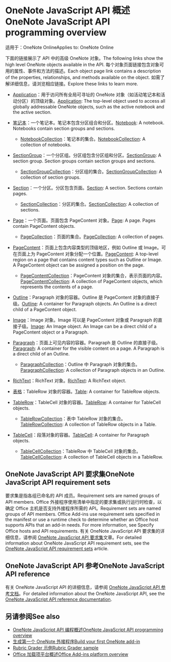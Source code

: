 # <a name="onenote-javascript-api-overview"></a><span data-ttu-id="afb6d-101">OneNote JavaScript API 概述</span><span class="sxs-lookup"><span data-stu-id="afb6d-101">OneNote JavaScript API programming overview</span></span>

<span data-ttu-id="afb6d-102">适用于：OneNote Online</span><span class="sxs-lookup"><span data-stu-id="afb6d-102">Applies to: OneNote Online</span></span>

<span data-ttu-id="afb6d-103">下面的链接展示了 API 中的高级 OneNote 对象。</span><span class="sxs-lookup"><span data-stu-id="afb6d-103">The following links show the high level OneNote objects available in the API.</span></span> <span data-ttu-id="afb6d-104">每个对象页面链接包含对象可用的属性、事件和方法的描述。</span><span class="sxs-lookup"><span data-stu-id="afb6d-104">Each object page link contains a description of the properties, relationships, and methods available on the object.</span></span> <span data-ttu-id="afb6d-105">如需了解详细信息，请浏览相应链接。</span><span class="sxs-lookup"><span data-stu-id="afb6d-105">Explore these links to learn more.</span></span> 
    
- <span data-ttu-id="afb6d-106">[Application](/javascript/api/onenote/onenote.application)：用于访问所有全局可寻址的 OneNote 对象（如活动笔记本和活动分区）的顶级对象。</span><span class="sxs-lookup"><span data-stu-id="afb6d-106">[Application](/javascript/api/onenote/onenote.application): The top-level object used to access all globally addressable OneNote objects, such as the active notebook and the active section.</span></span>

- <span data-ttu-id="afb6d-p102">[笔记本](/javascript/api/onenote/onenote.notebook)：一个笔记本。笔记本包含分区组合和分区。</span><span class="sxs-lookup"><span data-stu-id="afb6d-p102">[Notebook](/javascript/api/onenote/onenote.notebook): A notebook. Notebooks contain section groups and sections.</span></span>
    - <span data-ttu-id="afb6d-109">[NotebookCollection](/javascript/api/onenote/onenote.notebookcollection)：笔记本的集合。</span><span class="sxs-lookup"><span data-stu-id="afb6d-109">[NotebookCollection](/javascript/api/onenote/onenote.notebookcollection): A collection of notebooks.</span></span>

- <span data-ttu-id="afb6d-p103">[SectionGroup](/javascript/api/onenote/onenote.sectiongroup)：一个分区组。分区组包含分区组和分区。</span><span class="sxs-lookup"><span data-stu-id="afb6d-p103">[SectionGroup](/javascript/api/onenote/onenote.sectiongroup): A section group. Section groups contain section groups and sections.</span></span>
    - <span data-ttu-id="afb6d-112">[SectionGroupCollection](/javascript/api/onenote/onenote.sectiongroupcollection)：分区组的集合。</span><span class="sxs-lookup"><span data-stu-id="afb6d-112">[SectionGroupCollection](/javascript/api/onenote/onenote.sectiongroupcollection): A collection of section groups.</span></span>

- <span data-ttu-id="afb6d-p104">[Section](/javascript/api/onenote/onenote.section)：一个分区。分区包含页面。</span><span class="sxs-lookup"><span data-stu-id="afb6d-p104">[Section](/javascript/api/onenote/onenote.section): A section. Sections contain pages.</span></span>
    - <span data-ttu-id="afb6d-115">[SectionCollection](/javascript/api/onenote/onenote.sectioncollection)：分区的集合。</span><span class="sxs-lookup"><span data-stu-id="afb6d-115">[SectionCollection](/javascript/api/onenote/onenote.sectioncollection): A collection of sections.</span></span>

- <span data-ttu-id="afb6d-p105">[Page](/javascript/api/onenote/onenote.page)：一个页面。页面包含 PageContent 对象。</span><span class="sxs-lookup"><span data-stu-id="afb6d-p105">[Page](/javascript/api/onenote/onenote.page): A page. Pages contain PageContent objects.</span></span>
    - <span data-ttu-id="afb6d-118">[PageCollection](/javascript/api/onenote/onenote.pagecollection)：页面的集合。</span><span class="sxs-lookup"><span data-stu-id="afb6d-118">[PageCollection](/javascript/api/onenote/onenote.pagecollection): A collection of pages.</span></span>

- <span data-ttu-id="afb6d-p106">[PageContent](/javascript/api/onenote/onenote.pagecontent)：页面上包含内容类型的顶级地区，例如 Outline 或 Image。可在页面上为 PageContent 对象分配一个位置。</span><span class="sxs-lookup"><span data-stu-id="afb6d-p106">[PageContent](/javascript/api/onenote/onenote.pagecontent): A top-level region on a page that contains content types such as Outline or Image. A PageContent object can be assigned a position on the page.</span></span>
    - <span data-ttu-id="afb6d-121">[PageContentCollection](/javascript/api/onenote/onenote.pagecontentcollection)：PageContent 对象的集合，表示页面的内容。</span><span class="sxs-lookup"><span data-stu-id="afb6d-121">[PageContentCollection](/javascript/api/onenote/onenote.pagecontentcollection): A collection of PageContent objects, which represents the contents of a page.</span></span>

- <span data-ttu-id="afb6d-p107">[Outline](/javascript/api/onenote/onenote.outline)：Paragraph 对象的容器。Outline 是 PageContent 对象的直接子级。</span><span class="sxs-lookup"><span data-stu-id="afb6d-p107">[Outline](/javascript/api/onenote/onenote.outline): A container for Paragraph objects. An Outline is a direct child of a PageContent object.</span></span>

- <span data-ttu-id="afb6d-p108">[Image](/javascript/api/onenote/onenote.image)：Image 对象。Image 可以是 PageContent 对象或 Paragraph 的直接子级。</span><span class="sxs-lookup"><span data-stu-id="afb6d-p108">[Image](/javascript/api/onenote/onenote.image): An Image object. An Image can be a direct child of a PageContent object or a Paragraph.</span></span>

- <span data-ttu-id="afb6d-p109">[Paragraph](/javascript/api/onenote/onenote.paragraph)：页面上可见内容的容器。Paragraph 是 Outline 的直接子级。</span><span class="sxs-lookup"><span data-stu-id="afb6d-p109">[Paragraph](/javascript/api/onenote/onenote.paragraph): A container for the visible content on a page. A Paragraph is a direct child of an Outline.</span></span>
    - <span data-ttu-id="afb6d-128">[ParagraphCollection](/javascript/api/onenote/onenote.paragraphcollection)：Outline 中 Paragraph 对象的集合。</span><span class="sxs-lookup"><span data-stu-id="afb6d-128">[ParagraphCollection](/javascript/api/onenote/onenote.paragraphcollection): A collection of Paragraph objects in an Outline.</span></span>

- <span data-ttu-id="afb6d-129">[RichText](/javascript/api/onenote/onenote.richtext)：RichText 对象。</span><span class="sxs-lookup"><span data-stu-id="afb6d-129">[RichText](/javascript/api/onenote/onenote.richtext): A RichText object.</span></span>

- <span data-ttu-id="afb6d-130">[表格](/javascript/api/onenote/onenote.table)：TableRow 对象的容器。</span><span class="sxs-lookup"><span data-stu-id="afb6d-130">[Table](/javascript/api/onenote/onenote.table): A container for TableRow objects.</span></span>

- <span data-ttu-id="afb6d-131">[TableRow](/javascript/api/onenote/onenote.tablerow)：TableCell 对象的容器。</span><span class="sxs-lookup"><span data-stu-id="afb6d-131">[TableRow](/javascript/api/onenote/onenote.tablerow): A container for TableCell objects.</span></span>
    - <span data-ttu-id="afb6d-132">[TableRowCollection](/javascript/api/onenote/onenote.tablerowcollection)：表中 TableRow 对象的集合。</span><span class="sxs-lookup"><span data-stu-id="afb6d-132">[TableRowCollection](/javascript/api/onenote/onenote.tablerowcollection): A collection of TableRow objects in a Table.</span></span>
 
- <span data-ttu-id="afb6d-133">[TableCell](/javascript/api/onenote/onenote.tablecell)：段落对象的容器。</span><span class="sxs-lookup"><span data-stu-id="afb6d-133">[TableCell](/javascript/api/onenote/onenote.tablecell): A container for Paragraph objects.</span></span>
    - <span data-ttu-id="afb6d-134">[TableCellCollection](/javascript/api/onenote/onenote.tablecellcollection)：TableRow 中 TableCell 对象的集合。</span><span class="sxs-lookup"><span data-stu-id="afb6d-134">[TableCellCollection](/javascript/api/onenote/onenote.tablecellcollection): A collection of TableCell objects in a TableRow.</span></span>

## <a name="onenote-javascript-api-requirement-sets"></a><span data-ttu-id="afb6d-135">OneNote JavaScript API 要求集</span><span class="sxs-lookup"><span data-stu-id="afb6d-135">OneNote JavaScript API requirement sets</span></span>

<span data-ttu-id="afb6d-136">要求集是指各组已命名的 API 成员。</span><span class="sxs-lookup"><span data-stu-id="afb6d-136">Requirement sets are named groups of API members.</span></span> <span data-ttu-id="afb6d-137">Office 外接程序使用清单中指定的要求集或执行运行时检查，以确定 Office 主机是否支持外接程序所需的 API。</span><span class="sxs-lookup"><span data-stu-id="afb6d-137">Requirement sets are named groups of API members. Office Add-ins use requirement sets specified in the manifest or use a runtime check to determine whether an Office host supports APIs that an add-in needs. For more information, see Specify Office hosts and API requirements.</span></span> <span data-ttu-id="afb6d-138">有关 OneNote JavaScript API 要求集的详细信息，请参阅 [OneNote JavaScript API 要求集](../requirement-sets/onenote-api-requirement-sets.md)文章。</span><span class="sxs-lookup"><span data-stu-id="afb6d-138">For detailed information about OneNote JavaScript API requirement sets, see the [OneNote JavaScript API requirement sets](../requirement-sets/onenote-api-requirement-sets.md) article.</span></span>

## <a name="onenote-javascript-api-reference"></a><span data-ttu-id="afb6d-139">OneNote JavaScript API 参考</span><span class="sxs-lookup"><span data-stu-id="afb6d-139">OneNote JavaScript API reference</span></span>

<span data-ttu-id="afb6d-140">有关 OneNote JavaScript API 的详细信息，请参阅 [OneNote JavaScript API 参考文档](/javascript/api/onenote)。</span><span class="sxs-lookup"><span data-stu-id="afb6d-140">For detailed information about the OneNote JavaScript API, see the [OneNote JavaScript API reference documentation](/javascript/api/onenote).</span></span>

## <a name="see-also"></a><span data-ttu-id="afb6d-141">另请参阅</span><span class="sxs-lookup"><span data-stu-id="afb6d-141">See also</span></span>

- [<span data-ttu-id="afb6d-142">OneNote JavaScript API 编程概述</span><span class="sxs-lookup"><span data-stu-id="afb6d-142">OneNote JavaScript API programming overview</span></span>](https://docs.microsoft.com/office/dev/add-ins/onenote/onenote-add-ins-programming-overview)
- [<span data-ttu-id="afb6d-143">生成第一个 OneNote 外接程序</span><span class="sxs-lookup"><span data-stu-id="afb6d-143">Build your first OneNote add-in</span></span>](https://docs.microsoft.com/office/dev/add-ins/onenote/onenote-add-ins-getting-started)
- [<span data-ttu-id="afb6d-144">Rubric Grader 示例</span><span class="sxs-lookup"><span data-stu-id="afb6d-144">Rubric Grader sample</span></span>](https://github.com/OfficeDev/OneNote-Add-in-Rubric-Grader)
- [<span data-ttu-id="afb6d-145">Office 加载项平台概述</span><span class="sxs-lookup"><span data-stu-id="afb6d-145">Office Add-ins platform overview</span></span>](https://docs.microsoft.com/office/dev/add-ins/overview/office-add-ins)
